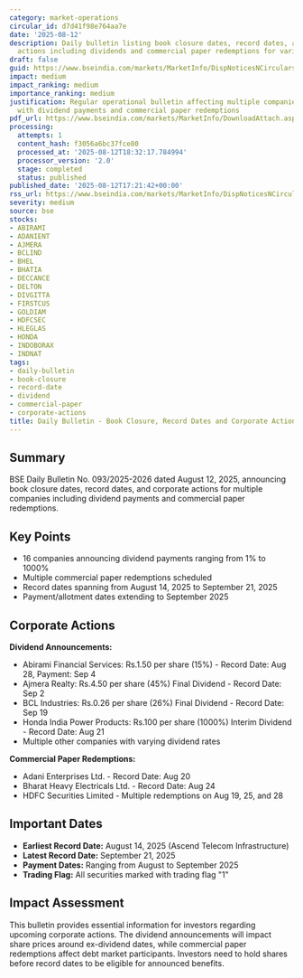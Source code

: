 ```yaml
---
category: market-operations
circular_id: d7d41f98e764aa7e
date: '2025-08-12'
description: Daily bulletin listing book closure dates, record dates, and corporate
  actions including dividends and commercial paper redemptions for various companies.
draft: false
guid: https://www.bseindia.com/markets/MarketInfo/DispNoticesNCirculars.aspx?Noticeid={78F4334F-BE98-4D42-A463-857D5512D3AE}&noticeno=20250812-49&dt=08/12/2025&icount=49&totcount=50&flag=0
impact: medium
impact_ranking: medium
importance_ranking: medium
justification: Regular operational bulletin affecting multiple companies and investors
  with dividend payments and commercial paper redemptions
pdf_url: https://www.bseindia.com/markets/MarketInfo/DownloadAttach.aspx?id=20250812-49&attachedId=fc77d419-caaa-48f9-8df0-fc2d45e5ace6
processing:
  attempts: 1
  content_hash: f3056a6bc37fce80
  processed_at: '2025-08-12T18:32:17.784994'
  processor_version: '2.0'
  stage: completed
  status: published
published_date: '2025-08-12T17:21:42+00:00'
rss_url: https://www.bseindia.com/markets/MarketInfo/DispNoticesNCirculars.aspx?Noticeid={78F4334F-BE98-4D42-A463-857D5512D3AE}&noticeno=20250812-49&dt=08/12/2025&icount=49&totcount=50&flag=0
severity: medium
source: bse
stocks:
- ABIRAMI
- ADANIENT
- AJMERA
- BCLIND
- BHEL
- BHATIA
- DECCANCE
- DELTON
- DIVGITTA
- FIRSTCUS
- GOLDIAM
- HDFCSEC
- HLEGLAS
- HONDA
- INDOBORAX
- INDNAT
tags:
- daily-bulletin
- book-closure
- record-date
- dividend
- commercial-paper
- corporate-actions
title: Daily Bulletin - Book Closure, Record Dates and Corporate Actions
---
```


## Summary

BSE Daily Bulletin No. 093/2025-2026 dated August 12, 2025, announcing book closure dates, record dates, and corporate actions for multiple companies including dividend payments and commercial paper redemptions.

## Key Points

- 16 companies announcing dividend payments ranging from 1% to 1000%
- Multiple commercial paper redemptions scheduled
- Record dates spanning from August 14, 2025 to September 21, 2025
- Payment/allotment dates extending to September 2025

## Corporate Actions

**Dividend Announcements:**
- Abirami Financial Services: Rs.1.50 per share (15%) - Record Date: Aug 28, Payment: Sep 4
- Ajmera Realty: Rs.4.50 per share (45%) Final Dividend - Record Date: Sep 2
- BCL Industries: Rs.0.26 per share (26%) Final Dividend - Record Date: Sep 19
- Honda India Power Products: Rs.100 per share (1000%) Interim Dividend - Record Date: Aug 21
- Multiple other companies with varying dividend rates

**Commercial Paper Redemptions:**
- Adani Enterprises Ltd. - Record Date: Aug 20
- Bharat Heavy Electricals Ltd. - Record Date: Aug 24
- HDFC Securities Limited - Multiple redemptions on Aug 19, 25, and 28

## Important Dates

- **Earliest Record Date:** August 14, 2025 (Ascend Telecom Infrastructure)
- **Latest Record Date:** September 21, 2025
- **Payment Dates:** Ranging from August to September 2025
- **Trading Flag:** All securities marked with trading flag "1"

## Impact Assessment

This bulletin provides essential information for investors regarding upcoming corporate actions. The dividend announcements will impact share prices around ex-dividend dates, while commercial paper redemptions affect debt market participants. Investors need to hold shares before record dates to be eligible for announced benefits.